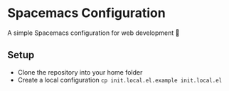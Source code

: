 # Spacemacs Configuration
A simple Spacemacs configuration for web development :space_invader:

## Setup
-   Clone the repository into your home folder
-   Create a local configuration `cp init.local.el.example init.local.el`
